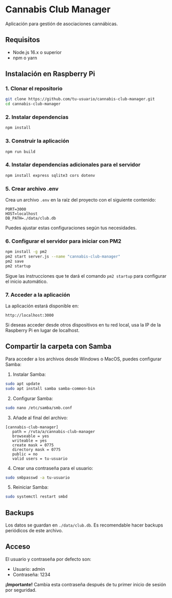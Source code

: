 
# Cannabis Club Manager

Aplicación para gestión de asociaciones cannábicas.

## Requisitos

- Node.js 16.x o superior
- npm o yarn

## Instalación en Raspberry Pi

### 1. Clonar el repositorio

```bash
git clone https://github.com/tu-usuario/cannabis-club-manager.git
cd cannabis-club-manager
```

### 2. Instalar dependencias

```bash
npm install
```

### 3. Construir la aplicación

```bash
npm run build
```

### 4. Instalar dependencias adicionales para el servidor

```bash
npm install express sqlite3 cors dotenv
```

### 5. Crear archivo .env

Crea un archivo `.env` en la raíz del proyecto con el siguiente contenido:

```
PORT=3000
HOST=localhost
DB_PATH=./data/club.db
```

Puedes ajustar estas configuraciones según tus necesidades.

### 6. Configurar el servidor para iniciar con PM2

```bash
npm install -g pm2
pm2 start server.js --name "cannabis-club-manager"
pm2 save
pm2 startup
```

Sigue las instrucciones que te dará el comando `pm2 startup` para configurar el inicio automático.

### 7. Acceder a la aplicación

La aplicación estará disponible en:

```
http://localhost:3000
```

Si deseas acceder desde otros dispositivos en tu red local, usa la IP de la Raspberry Pi en lugar de localhost.

## Compartir la carpeta con Samba

Para acceder a los archivos desde Windows o MacOS, puedes configurar Samba:

1. Instalar Samba:
```bash
sudo apt update
sudo apt install samba samba-common-bin
```

2. Configurar Samba:
```bash
sudo nano /etc/samba/smb.conf
```

3. Añade al final del archivo:
```
[cannabis-club-manager]
   path = /ruta/a/cannabis-club-manager
   browseable = yes
   writeable = yes
   create mask = 0775
   directory mask = 0775
   public = no
   valid users = tu-usuario
```

4. Crear una contraseña para el usuario:
```bash
sudo smbpasswd -a tu-usuario
```

5. Reiniciar Samba:
```bash
sudo systemctl restart smbd
```

## Backups

Los datos se guardan en `./data/club.db`. Es recomendable hacer backups periódicos de este archivo.

## Acceso

El usuario y contraseña por defecto son:
- Usuario: admin
- Contraseña: 1234

**¡Importante!** Cambia esta contraseña después de tu primer inicio de sesión por seguridad.
